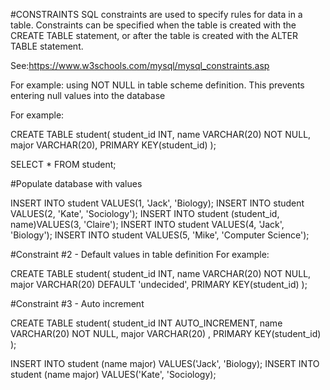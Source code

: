 #CONSTRAINTS
SQL constraints are used to specify rules for data in a table. Constraints can be specified when the table is created with the CREATE TABLE statement, or after the table is created with the ALTER TABLE statement.

See:https://www.w3schools.com/mysql/mysql_constraints.asp 

For example: using NOT NULL in table scheme definition.
This prevents entering null values into the database

For example:

CREATE TABLE student(
  student_id INT,
  name VARCHAR(20) NOT NULL,
  major VARCHAR(20),
  PRIMARY KEY(student_id)
);

SELECT * FROM student;

#Populate database with values

INSERT INTO student VALUES(1, 'Jack', 'Biology);
INSERT INTO student VALUES(2, 'Kate', 'Sociology');
INSERT INTO student (student_id, name)VALUES(3, 'Claire');
INSERT INTO student VALUES(4, 'Jack', 'Biology');
INSERT INTO student VALUES(5, 'Mike', 'Computer Science');

#Constraint #2 - Default values in table definition
For example:

CREATE TABLE student(
  student_id INT,
  name VARCHAR(20) NOT NULL,
  major VARCHAR(20) DEFAULT 'undecided',
  PRIMARY KEY(student_id)
);

#Constraint #3 - Auto increment

CREATE TABLE student(
  student_id INT AUTO_INCREMENT,
  name VARCHAR(20) NOT NULL,
  major VARCHAR(20) ,
  PRIMARY KEY(student_id)
);

INSERT INTO student (name major) VALUES('Jack', 'Biology);
INSERT INTO student (name major) VALUES('Kate', 'Sociology);
